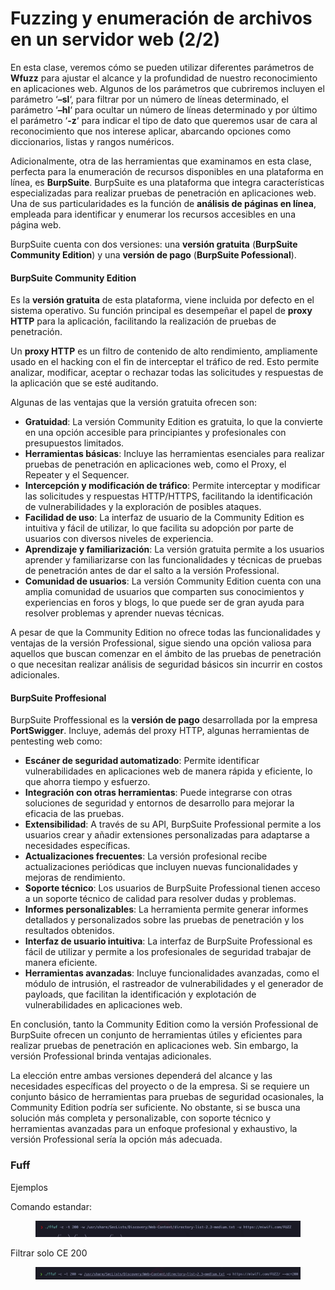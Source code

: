 # Fuzzing y enumeración de archivos en un servidor web (2/2)

En esta clase, veremos cómo se pueden utilizar diferentes parámetros de **Wfuzz** para ajustar el alcance y la profundidad de nuestro reconocimiento en aplicaciones web. Algunos de los parámetros que cubriremos incluyen el parámetro ‘**–sl**‘, para filtrar por un número de líneas determinado, el parámetro ‘**–hl**‘ para ocultar un número de líneas determinado y por último el parámetro ‘**-z**‘ para indicar el tipo de dato que queremos usar de cara al reconocimiento que nos interese aplicar, abarcando opciones como diccionarios, listas y rangos numéricos.

Adicionalmente, otra de las herramientas que examinamos en esta clase, perfecta para la enumeración de recursos disponibles en una plataforma en línea, es **BurpSuite**. BurpSuite es una plataforma que integra características especializadas para realizar pruebas de penetración en aplicaciones web. Una de sus particularidades es la función de **análisis de páginas en línea**, empleada para identificar y enumerar los recursos accesibles en una página web.

BurpSuite cuenta con dos versiones: una **versión gratuita** (**BurpSuite Community Edition**) y una **versión de pago** (**BurpSuite Pofessional**).

#### BurpSuite Community Edition

Es la **versión gratuita** de esta plataforma, viene incluida por defecto en el sistema operativo. Su función principal es desempeñar el papel de **proxy HTTP** para la aplicación, facilitando la realización de pruebas de penetración.

Un **proxy HTTP** es un filtro de contenido de alto rendimiento, ampliamente usado en el hacking con el fin de interceptar el tráfico de red. Esto permite analizar, modificar, aceptar o rechazar todas las solicitudes y respuestas de la aplicación que se esté auditando.

Algunas de las ventajas que la versión gratuita ofrecen son:

* **Gratuidad**: La versión Community Edition es gratuita, lo que la convierte en una opción accesible para principiantes y profesionales con presupuestos limitados.
* **Herramientas básicas**: Incluye las herramientas esenciales para realizar pruebas de penetración en aplicaciones web, como el Proxy, el Repeater y el Sequencer.
* **Intercepción y modificación de tráfico**: Permite interceptar y modificar las solicitudes y respuestas HTTP/HTTPS, facilitando la identificación de vulnerabilidades y la exploración de posibles ataques.
* **Facilidad de uso**: La interfaz de usuario de la Community Edition es intuitiva y fácil de utilizar, lo que facilita su adopción por parte de usuarios con diversos niveles de experiencia.
* **Aprendizaje y familiarización**: La versión gratuita permite a los usuarios aprender y familiarizarse con las funcionalidades y técnicas de pruebas de penetración antes de dar el salto a la versión Professional.
* **Comunidad de usuarios**: La versión Community Edition cuenta con una amplia comunidad de usuarios que comparten sus conocimientos y experiencias en foros y blogs, lo que puede ser de gran ayuda para resolver problemas y aprender nuevas técnicas.

A pesar de que la Community Edition no ofrece todas las funcionalidades y ventajas de la versión Professional, sigue siendo una opción valiosa para aquellos que buscan comenzar en el ámbito de las pruebas de penetración o que necesitan realizar análisis de seguridad básicos sin incurrir en costos adicionales.

#### BurpSuite Proffesional

BurpSuite Proffessional es la **versión de pago** desarrollada por la empresa **PortSwigger**. Incluye, además del proxy HTTP, algunas herramientas de pentesting web como:

* **Escáner de seguridad automatizado**: Permite identificar vulnerabilidades en aplicaciones web de manera rápida y eficiente, lo que ahorra tiempo y esfuerzo.
* **Integración con otras herramientas**: Puede integrarse con otras soluciones de seguridad y entornos de desarrollo para mejorar la eficacia de las pruebas.
* **Extensibilidad**: A través de su API, BurpSuite Professional permite a los usuarios crear y añadir extensiones personalizadas para adaptarse a necesidades específicas.
* **Actualizaciones frecuentes**: La versión profesional recibe actualizaciones periódicas que incluyen nuevas funcionalidades y mejoras de rendimiento.
* **Soporte técnico**: Los usuarios de BurpSuite Professional tienen acceso a un soporte técnico de calidad para resolver dudas y problemas.
* **Informes personalizables**: La herramienta permite generar informes detallados y personalizados sobre las pruebas de penetración y los resultados obtenidos.
* **Interfaz de usuario intuitiva**: La interfaz de BurpSuite Professional es fácil de utilizar y permite a los profesionales de seguridad trabajar de manera eficiente.
* **Herramientas avanzadas**: Incluye funcionalidades avanzadas, como el módulo de intrusión, el rastreador de vulnerabilidades y el generador de payloads, que facilitan la identificación y explotación de vulnerabilidades en aplicaciones web.

En conclusión, tanto la Community Edition como la versión Professional de BurpSuite ofrecen un conjunto de herramientas útiles y eficientes para realizar pruebas de penetración en aplicaciones web. Sin embargo, la versión Professional brinda ventajas adicionales.

La elección entre ambas versiones dependerá del alcance y las necesidades específicas del proyecto o de la empresa. Si se requiere un conjunto básico de herramientas para pruebas de seguridad ocasionales, la Community Edition podría ser suficiente. No obstante, si se busca una solución más completa y personalizable, con soporte técnico y herramientas avanzadas para un enfoque profesional y exhaustivo, la versión Professional sería la opción más adecuada.

### Fuff

Ejemplos

Comando estandar:

<figure><img src="../../../../.gitbook/assets/image (8) (1) (1) (1).png" alt=""><figcaption></figcaption></figure>

Filtrar solo CE 200&#x20;

<figure><img src="../../../../.gitbook/assets/image (9) (1) (1) (1).png" alt=""><figcaption></figcaption></figure>

